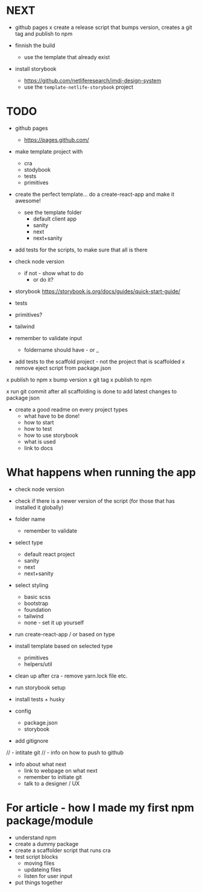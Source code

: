 # NEXT
- github pages
x create a release script that bumps version, creates a git tag and publish to npm

- finnish the build
  - use the template that already exist

- install storybook
  - https://github.com/netliferesearch/imdi-design-system
  - use the `template-netlife-storybook` project


# TODO
- github pages
  - https://pages.github.com/

- make template project with
  - cra
  - stodybook
  - tests
  - primitives

- create the perfect template... do a create-react-app and make it awesome!
  - see the template folder
    - default client app
    - sanity
    - next
    - next+sanity


- add tests for the scripts, to make sure that all is there
- check node version
  - if not - show what to do
      - or do it?

- storybook https://storybook.js.org/docs/guides/quick-start-guide/

- tests
- primitives?
- tailwind

- remember to validate input
  - foldername should have - or _
- add tests to the scaffold project - not the project that is scaffolded
x remove eject script from package.json

x publish to npm
  x bump version
  x git tag
  x publish to npm

x run git commit after all scaffolding is done to add latest changes to package json

- create a good readme on every project types
  - what have to be done!
  - how to start
  - how to test
  - how to use storybook
  - what is used
  - link to docs

# What happens when running the app
- check node version
- check if there is a newer version of the script (for those that has installed it globally)
  <!--
  - help if wrong number
  - select installation options
    - use nvm - link
    - install yourself
  - "this will install nvm" - link
    - y/n?
  - install correct node and set it
  -->
- folder name
  - remember to validate
- select type
  - default react project
  - sanity
  - next
  - next+sanity
- select styling
  - basic scss
  - bootstrap
  - foundation
  - tailwind
  - none - set it up yourself

- run create-react-app / or based on type
- install template based on selected type
  - primitives
  - helpers/util
- clean up after cra - remove yarn.lock file etc.
- run storybook setup
- install tests + husky
- config
  - package.json
  - storybook
- add gitignore

// - intitate git
  // - info on how to push to github

- info about what next
  - link to webpage on what next
  - remember to initiate git
  - talk to a designer / UX





# For article - how I made my first npm package/module
- understand npm
- create a dummy package
- create a scaffolder script that runs cra
- test script blocks
  - moving files
  - updateing files
  - listen for user input
- put things together
